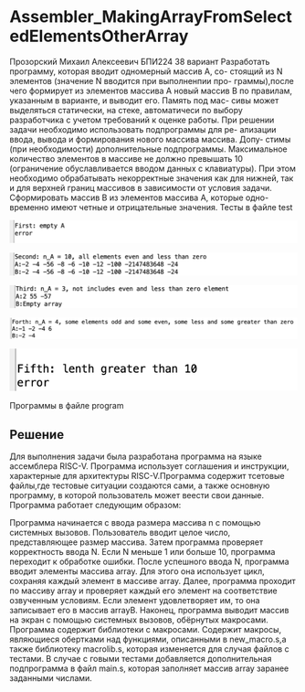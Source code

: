 # Assembler_MakingArrayFromSelectedElementsOtherArray
Прозорский Михаил Алексеевич
БПИ224
38 вариант
Разработать программу, которая вводит одномерный массив A, со- стоящий из N элементов (значение N вводится при выполненпии про- граммы),после чего формирует из элементов массива A новый массив B по правилам, указанным в варианте, и выводит его. Память под мас- сивы может выделяться статически, на стеке, автоматичеси по выбору разработчика с учетом требований к оценке работы.
При решении задачи необходимо использовать подпрограммы для ре- ализации ввода, вывода и формирования нового массива массива. Допу- стимы (при необходимости) дополнительные подпрограммы.
Максимальное количество элементов в массиве не должно превышать 10 (ограничение обуславливается вводом данных с клавиатуры). При этом необходимо обрабатывать некорректные значения как для нижней, так и для верхней границ массивов в зависимости от условия задачи.
Сформировать массив B из элементов массива A, которые одно- временно имеют четные и отрицательные значения.
Тесты в файле test

![](1.png)

![](2.png)

![](3.png)

![](4.png)

![](5.png)

Программы в файле program

## Решение
Для выполнения задачи была разработана программа на языке ассемблера RISC-V. Программа использует соглашения и инструкции, характерные для архитектуры RISC-V.Программа содержит тсетовые файлы,где тестовые ситуации создаются сами, а также основную программу, в которой пользователь может веести свои данные. Программа работает следующим образом:

Программа начинается с ввода размера массива n с помощью системных вызовов. Пользователь вводит целое число, представляющее размер массива.
Затем программа проверяет корректность ввода N. Если N меньше 1 или больше 10, программа переходит к обработке ошибки.
После успешного ввода N, программа вводит элементы массива array. Для этого она использует цикл, сохраняя каждый элемент в массиве array.
Далее, программа проходит по массиву array и проверяет каждый его элемент на соответствие озвученным условиям. Если элемент удовлетворяет им, то она записывает его в массив arrayB.
Наконец, программа выводит массив на экран с помощью системных вызовов, обёрнутых макросами.
Программа содержит библиотеки с макросами. Содержит макросы, являющиеся обертками над функциями, описанными в new_macro.s,а также библиотеку macrolib.s, которая изменяется для случая файлов с тестами.
В случае с говыми тестами добавляется дополнительная подпрограмма в файл main.s, которая заполняет массив array заранее заданными числами.
